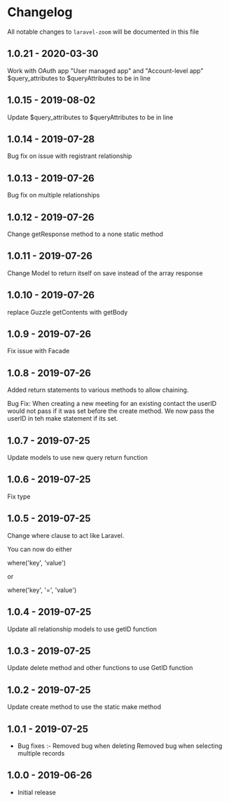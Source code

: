 # Changelog

All notable changes to `laravel-zoom` will be documented in this file

## 1.0.21 - 2020-03-30

Work with OAuth app "User managed app" and "Account-level app" $query_attributes to $queryAttributes to be in line

## 1.0.15 - 2019-08-02

Update $query_attributes to $queryAttributes to be in line

## 1.0.14 - 2019-07-28

Bug fix on issue with registrant relationship

## 1.0.13 - 2019-07-26

Bug fix on multiple relationships

## 1.0.12 - 2019-07-26

Change getResponse method to a none static method

## 1.0.11 - 2019-07-26

Change Model to return itself on save instead of the array response

## 1.0.10 - 2019-07-26

replace Guzzle getContents with getBody

## 1.0.9 - 2019-07-26

Fix issue with Facade

## 1.0.8 - 2019-07-26

Added return statements to various methods to allow chaining.

Bug Fix:
	When creating a new meeting for an existing contact the userID would not pass if it was set before the create method.  We now pass the userID in teh make statement if its set.

## 1.0.7 - 2019-07-25

Update models to use new query return function

## 1.0.6 - 2019-07-25

Fix type

## 1.0.5 - 2019-07-25

Change where clause to act like Laravel.

You can now do either

where('key', 'value')

or

where('key', '=', 'value')

## 1.0.4 - 2019-07-25

Update all relationship models to use getID function

## 1.0.3 - 2019-07-25

Update delete method and other functions to use GetID function

## 1.0.2 - 2019-07-25

Update create method to use the static make method

## 1.0.1 - 2019-07-25

- Bug fixes :-
	Removed bug when deleting
	Removed bug when selecting multiple records

## 1.0.0 - 2019-06-26

- Initial release

